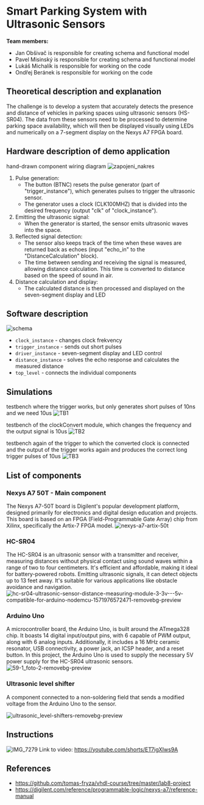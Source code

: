 # Smart Parking System with Ultrasonic Sensors
**Team members:**
- Jan Obšivač is responsible for creating schema and functional model
- Pavel Misinský is responsible for creating schema and functional model
- Lukáš Michalík is responsible for working on the code
- Ondřej Beránek is responsible for working on the code
## Theoretical description and explanation
The challenge is to develop a system that accurately detects the presence and distance of vehicles in parking spaces using ultrasonic sensors (HS-SR04). The data from these sensors need to be processed to determine parking space availability, which will then be displayed visually using LEDs and numerically on a 7-segment display on the Nexys A7 FPGA board.
## Hardware description of demo application
hand-drawn component wiring diagram
![zapojeni_nakres](https://github.com/janobsivac/BPC-DE1-parking_system/assets/159461221/e17b9082-eb5e-48d2-90bc-48d223a61b78)
1. Pulse generation:
    - The button (BTNC) resets the pulse generator (part of "trigger_instance"), which generates pulses to trigger the ultrasonic sensor.
    - The generator uses a clock (CLK100MHZ) that is divided into the desired frequency (output "clk" of "clock_instance").
2. Emitting the ultrasonic signal:
    - When the generator is started, the sensor emits ultrasonic waves into the space.
3. Reflected signal detection:
    - The sensor also keeps track of the time when these waves are returned back as echoes (input "echo_in" to the "DistanceCalculation" block).
    - The time between sending and receiving the signal is measured, allowing distance calculation. This time is converted to distance based on the speed of sound in air.
4. Distance calculation and display:
    - The calculated distance is then processed and displayed on the seven-segment display and LED
## Software description
![schema](https://github.com/janobsivac/BPC-DE1-parking_system/assets/159461221/dbc87e6d-cc1c-43ba-a0de-394e238cb112)
- ```clock_instance``` - changes clock frekvency
- ```trigger_instance``` - sends out short pulses
- ```driver_instance``` - seven-segment display and LED control
- ```distance_instance``` - solves the echo response and calculates the measured distance
- ```top_level``` - connects the individual components
## Simulations
testbench where the trigger works, but only generates short pulses of 10ns and we need 10us
![TB1](https://github.com/janobsivac/BPC-DE1-parking_system/assets/159461221/3dfdc7b8-fd3a-484f-8e4f-7bcc0ad043a5)

testbench of the clockConvert module, which changes the frequency and the output signal is 10us
![TB2](https://github.com/janobsivac/BPC-DE1-parking_system/assets/159461221/bcab58ba-b9cf-429c-ad50-13a51ca10506)

testbench again of the trigger to which the converted clock is connected and the output of the trigger works again and produces the correct long trigger pulses of 10us
![TB3](https://github.com/janobsivac/BPC-DE1-parking_system/assets/159461221/6aef8f97-3d93-4952-9a33-fdd8293ab495)
## List of components
### Nexys A7 50T - Main component
The Nexys A7-50T board is Digilent's popular development platform, designed primarily for electronics and digital design education and projects. This board is based on an FPGA (Field-Programmable Gate Array) chip from Xilinx, specifically the Artix-7 FPGA model.
![nexys-a7-artix-50t](https://github.com/janobsivac/BPC-DE1-parking_system/assets/159461221/b9445729-dcc6-4188-ad44-b0c76d7a86e5)
### HC-SR04
The HC-SR04 is an ultrasonic sensor with a transmitter and receiver, measuring distances without physical contact using sound waves within a range of two to four centimeters. It's efficient and affordable, making it ideal for battery-powered robots. Emitting ultrasonic signals, it can detect objects up to 13 feet away. It's suitable for various applications like obstacle avoidance and navigation.
![hc-sr04-ultrasonic-sensor-distance-measuring-module-3-3v---5v-compatible-for-arduino-nodemcu-1571976572471-removebg-preview](https://github.com/janobsivac/BPC-DE1-parking_system/assets/159461221/affd5518-7d9f-488a-b47e-fa10a32b3437)
### Arduino Uno
A microcontroller board, the Arduino Uno, is built around the ATmega328 chip. It boasts 14 digital input/output pins, with 6 capable of PWM output, along with 6 analog inputs. Additionally, it includes a 16 MHz ceramic resonator, USB connectivity, a power jack, an ICSP header, and a reset button. In this project, the Arduino Uno is used to supply the necessary 5V power supply for the HC-SR04 ultrasonic sensors.
![59-1_foto-2-removebg-preview](https://github.com/janobsivac/BPC-DE1-parking_system/assets/159461221/0dc996b5-aa50-4e85-822d-718d9cc1dde5)
### Ultrasonic level shifter
A component connected to a non-soldering field that sends a modified voltage from the Arduino Uno to the sensor.

![ultrasonic_level-shifters-removebg-preview](https://github.com/janobsivac/BPC-DE1-parking_system/assets/159461221/c68d6c44-6647-4ff8-9440-bfbe2dc02237)
## Instructions
![IMG_7279](https://github.com/janobsivac/BPC-DE1-parking_system/assets/159461221/29c5c66d-a88f-455d-b63b-23012cf0997b)
Link to video: https://youtube.com/shorts/ET7igXIws9A
## References
- https://github.com/tomas-fryza/vhdl-course/tree/master/lab8-project
- https://digilent.com/reference/programmable-logic/nexys-a7/reference-manual

